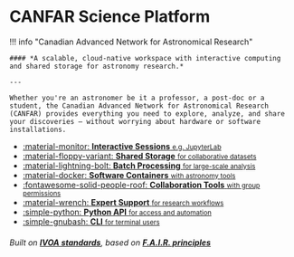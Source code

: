 # CANFAR Science Platform

!!! info "Canadian Advanced Network for Astronomical Research"
    
    #### *A scalable, cloud-native workspace with interactive computing and shared storage for astronomy research.*

    ---

    Whether you're an astronomer be it a professor, a post-doc or a student, the Canadian Advanced Network for Astronomical Research (CANFAR) provides everything you need to explore, analyze, and share your discoveries — without worrying about hardware or software installations.

<div class="grid cards" markdown>

- [:material-monitor: __Interactive Sessions__ <small>e.g. JupyterLab</small>](platform/guides/interactive-sessions/index.md) 
- [:material-floppy-variant: __Shared Storage__ <small>for collaborative datasets</small>](platform/guides/storage/index.md)
- [:material-lightning-bolt: __Batch Processing__ <small>for large-scale analysis</small>](platform/batch-jobs.md)
- [:material-docker: __Software Containers__ <small>with astronomy tools</small>](platform/containers.md)
- [:fontawesome-solid-people-roof: __Collaboration Tools__ <small>with group permissions</small>](platform/accounts.md)
- [:material-wrench: __Expert Support__ <small>for research workflows</small>](platform/help.md)
- [:simple-python: __Python API__ <small>for access and automation</small>](client/home.md)
- [:simple-gnubash: __CLI__ <small>for terminal users</small>](cli/quick-start.md)

</div>

###### Built on **[IVOA standards](https://www.ivoa.net/documents/)**, based on **[F.A.I.R. principles](https://www.go-fair.org/fair-principles/)**
